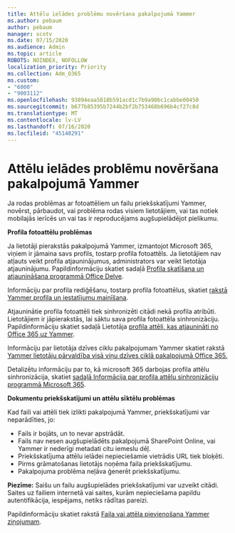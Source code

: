 ```yaml
---
title: Attēlu ielādes problēmu novēršana pakalpojumā Yammer
ms.author: pebaum
author: pebaum
manager: scotv
ms.date: 07/15/2020
ms.audience: Admin
ms.topic: article
ROBOTS: NOINDEX, NOFOLLOW
localization_priority: Priority
ms.collection: Adm_O365
ms.custom:
- "6000"
- "9003112"
ms.openlocfilehash: 93894eaa5818b591acd1c7b9a90bc1cabbe00450
ms.sourcegitcommit: b677b85395b7244b2bf2b753468b696b4cf27c8d
ms.translationtype: MT
ms.contentlocale: lv-LV
ms.lasthandoff: 07/16/2020
ms.locfileid: "45148291"
---
```

# <a name="troubleshoot-image-loading-issues-in-yammer"></a>Attēlu ielādes problēmu novēršana pakalpojumā Yammer

Ja rodas problēmas ar fotoattēliem un failu priekšskatījumi Yammer, novērst, pārbaudot, vai problēma rodas visiem lietotājiem, vai tas notiek mobilajās ierīcēs un vai tas ir reproducējams augšupielādējot pielikumu.  

**Profila fotoattēlu problēmas**  

Ja lietotāji pierakstās pakalpojumā Yammer, izmantojot Microsoft 365, viņiem ir jāmaina savs profils, tostarp profila fotoattēls. Ja lietotājiem nav atļauts veikt profila atjauninājumus, administrators var veikt lietotāja atjauninājumu. Papildinformāciju skatiet sadaļā [Profila skatīšana un atjaunināšana programmā Office Delve](https://support.microsoft.com/office/view-and-update-your-profile-in-office-delve-4e84343b-eedf-45a1-aeb9-8627ccca14ba).

Informāciju par profila rediģēšanu, tostarp profila fotoattēlus, skatiet [rakstā Yammer profila un iestatījumu mainīšana](https://support.microsoft.com/office/classic-yammer-change-my-yammer-profile-and-settings-a3aeca0e-de34-4897-9b59-de6516542851). 

Atjauninātie profila fotoattēli tiek sinhronizēti citādi nekā profila atribūti. Lietotājiem ir jāpierakstās, lai sāktu sava profila fotoattēla sinhronizāciju. Papildinformāciju skatiet sadaļā Lietotāja [profila attēli, kas atjaunināti no Office 365 uz Yammer](https://docs.microsoft.com/yammer/manage-yammer-users/manage-users-across-their-lifecycle#q-are-user-profile-pictures-updated-from-office-365-to-yammer).

Informāciju par lietotāja dzīves ciklu pakalpojumam Yammer skatiet rakstā [Yammer lietotāju pārvaldība visā viņu dzīves ciklā pakalpojumā Office 365.](https://docs.microsoft.com/yammer/manage-yammer-users/manage-users-across-their-lifecycle)  

Detalizētu informāciju par to, kā microsoft 365 darbojas profila attēlu sinhronizācija, skatiet [sadaļā Informācija par profila attēlu sinhronizāciju programmā Microsoft 365](https://support.microsoft.com/office/information-about-profile-picture-synchronization-in-microsoft-365-20594d76-d054-4af4-a660-401133e3d48a).  

**Dokumentu priekšskatījumi un attēlu sīktēlu problēmas**  

Kad faili vai attēli tiek izlikti pakalpojumā Yammer, priekšskatījumi var neparādīties, jo: 

- Fails ir bojāts, un to nevar apstrādāt.
- Fails nav nesen augšupielādēts pakalpojumā SharePoint Online, vai Yammer ir nederīgi metadati citu iemeslu dēļ.
- Priekšskatījuma attēlu ielādei nepieciešamie vietrādis URL tiek bloķēti.
- Pirms grāmatošanas lietotājs noņēma faila priekšskatījumu.
- Pakalpojuma problēma neļāva ģenerēt priekšskatījumu.

**Piezīme:** Saišu un failu augšupielādes priekšskatījumi var uzveikt citādi. Saites uz failiem internetā vai saites, kurām nepieciešama papildu autentifikācija, iespējams, netiks rādītas pareizi.

Papildinformāciju skatiet rakstā [Faila vai attēla pievienošana Yammer ziņojumam](https://support.microsoft.com/office/attach-a-file-or-image-to-a-yammer-message-f576d4d1-ad66-4ce4-9c43-46cf75978dbf). 